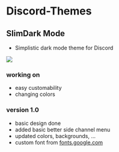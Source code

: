 # Discord-Themes

## SlimDark Mode
- Simplistic dark mode theme for Discord
<img src="https://i.imgur.com/dT27D1H.png">


### working on
- easy customability
- changing colors

### version 1.0
- basic design done
- added basic better side channel menu
- updated colors, backgrounds, ...
- custom font from <a href="https://fonts.google.com/specimen/Cabin">fonts.google.com</a>
